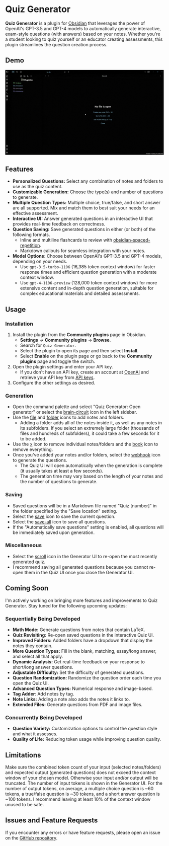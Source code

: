 # Quiz Generator

**Quiz Generator** is a plugin for [Obsidian](https://obsidian.md/) that leverages the power of OpenAI's GPT-3.5 and GPT-4 models to automatically generate interactive, exam-style questions (with answers) based on your notes. Whether you're a student looking to quiz yourself or an educator creating assessments, this plugin streamlines the question creation process.

## Demo
![Demo](assets/Demo.gif)

## Features

- **Personalized Questions:** Select any combination of notes and folders to use as the quiz content.
- **Customizable Generation:** Choose the type(s) and number of questions to generate.
- **Multiple Question Types:** Multiple choice, true/false, and short answer are all supported. Mix and match them to best suit your needs for an effective assessment.
- **Interactive UI:** Answer generated questions in an interactive UI that provides real-time feedback on correctness.
- **Question Saving:** Save generated questions in either (or both) of the following formats.
  - Inline and multiline flashcards to review with [obsidian-spaced-repetition](https://github.com/st3v3nmw/obsidian-spaced-repetition).
  - Markdown callouts for seamless integration with your notes.
- **Model Options:** Choose between OpenAI's GPT-3.5 and GPT-4 models, depending on your needs.
  - Use `gpt-3.5-turbo-1106` (16,385 token context window) for faster response times and efficient question generation with a moderate context window.
  - Use `gpt-4-1106-preview` (128,000 token context window) for more extensive content and in-depth question generation, suitable for complex educational materials and detailed assessments.

## Usage

### Installation

1. Install the plugin from the **Community plugins** page in Obsidian.
   - **Settings** → **Community plugins** → **Browse**.
   - Search for `Quiz Generator`.
   - Select the plugin to open its page and then select **Install**.
   - Select **Enable** on the plugin page or go back to the **Community plugins** page and toggle the switch.
2. Open the plugin settings and enter your API key.
   - If you don't have an API key, create an account at [OpenAI](https://platform.openai.com/) and retrieve your API key from [API keys](https://platform.openai.com/api-keys).
3. Configure the other settings as desired.

### Generation

- Open the command palette and select "Quiz Generator: Open generator" or select the [brain-circuit](https://lucide.dev/icons/brain-circuit) icon in the left sidebar.
- Use the [file](https://lucide.dev/icons/file-plus-2) and [folder](https://lucide.dev/icons/folder-plus) icons to add notes and folders.
  - Adding a folder adds all of the notes inside it, as well as any notes in its subfolders. If you select an extremely large folder (thousands of files and hundreds of subfolders), it could take a few seconds for it to be added.
- Use the [x](https://lucide.dev/icons/x) icon to remove individual notes/folders and the [book](https://lucide.dev/icons/book-x) icon to remove everything.
- Once you've added your notes and/or folders, select the [webhook](https://lucide.dev/icons/webhook) icon to generate the questions.
  - The Quiz UI will open automatically when the generation is complete (it usually takes at least a few seconds).
  - The generation time may vary based on the length of your notes and the number of questions to generate.

### Saving

- Saved questions will be in a Markdown file named "Quiz [number]" in the folder specified by the "Save location" setting.
- Select the [save](https://lucide.dev/icons/save) icon to save the current question.
- Select the [save-all](https://lucide.dev/icons/save-all) icon to save all questions.
- If the "Automatically save questions" setting is enabled, all questions will be immediately saved upon generation.

### Miscellaneous

- Select the [scroll](https://lucide.dev/icons/scroll-text) icon in the Generator UI to re-open the most recently generated quiz.
- I recommend saving all generated questions because you cannot re-open them in the Quiz UI once you close the Generator UI.

## Coming Soon

I'm actively working on bringing more features and improvements to Quiz Generator. Stay tuned for the following upcoming updates:

### Sequentially Being Developed

- **Math Mode:** Generate questions from notes that contain LaTeX.
- **Quiz Revisiting:** Re-open saved questions in the interactive Quiz UI.
- **Improved Folders:** Added folders have a dropdown that display the notes they contain.
- **More Question Types:** Fill in the blank, matching, essay/long answer, and select all that apply.
- **Dynamic Analysis:** Get real-time feedback on your response to short/long answer questions.
- **Adjustable Difficulty:** Set the difficulty of generated questions.
- **Question Randomization:** Randomize the question order each time you open the Quiz UI.
- **Advanced Question Types:** Numerical response and image-based.
- **Tag Adder**: Add notes by tag.
- **Note Links:** Adding a note also adds the notes it links to.
- **Extended Files:** Generate questions from PDF and image files.

### Concurrently Being Developed

- **Question Variety:** Customization options to control the question style and what it assesses.
- **Quality of Life:** Reducing token usage while improving question quality.

## Limitations

Make sure the combined token count of your input (selected notes/folders) and expected output (generated questions) does not exceed the context window of your chosen model. Otherwise your input and/or output will be truncated. The number of input tokens is shown in the Generator UI. For the number of output tokens, on average, a multiple choice question is ~60 tokens, a true/false question is ~30 tokens, and a short answer question is ~100 tokens. I recommend leaving at least 10% of the context window unused to be safe.

## Issues and Feature Requests

If you encounter any errors or have feature requests, please open an issue on the [GitHub repository](https://github.com/ECuiDev/obsidian-quiz-generator/issues).
